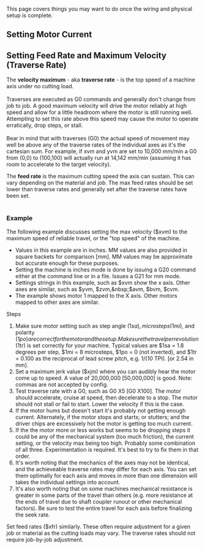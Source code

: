 This page covers things you may want to do once the wiring and physical setup is complete.

## Setting Motor Current

## Setting Feed Rate and Maximum Velocity (Traverse Rate)
The **velocity maximum** - aka **traverse rate** - is the top speed of a machine axis under no cutting load.<br><br>Traverses are executed as G0 commands and generally don't change from job to job. A good maximum velocity will drive the motor reliably at high speed and allow for a little headroom where the motor is still running well. Attempting to set this rate above this speed may cause the motor to operate erratically, drop steps, or stall.<br><br>
Bear in mind that with traverses (G0) the actual speed of movement may well be above any of the traverse rates of the individual axes as it's the cartesian sum. For example, if xvm and yvm are set to 10,000 mm/min a G0 from (0,0) to (100,100) will actually run at 14,142 mm/min (assuming it has room to accelerate to the target velocity). 

The **feed rate** is the maximum cutting speed the axis can sustain. This can vary depending on the material and job. The max feed rates should be set lower than traverse rates and generally set after the traverse rates have been set. <br><br>

### Example
The following example discusses setting the max velocity ($xvm) to the maximum speed of reliable travel, or the "top speed" of the machine.

* Values in this example are in inches. MM values are also provided in square backets for comparison [mm]. MM values may be approximate but accurate enough for these purposes. 
* Setting the machine is inches mode is done by issuing a G20 command either at the command line or in a file. Issues a G21 for mm mode. 
* Settings strings in this example, such as $xvm show the x axis. Other axes are similar, such as $yvm, $zvm,&nbsp;$avm, $bvm, $cvm. 
* The example shows motor 1 mapped to the X axis. Other motors mapped to other axes are similar.

Steps 

1. Make sure motor setting such as step angle ($1sa), microsteps ($1mi), and polarity ($1po) are correct for the motor and the setup. Make sure the travel per revolution ($1tr) is set correctly for your machine. Typical values are $1sa = 1.8 degrees per step, $1mi = 8 microsteps, $1po = 0 (not inverted), and $1tr = 0.100 as the reciprocal of lead screw pitch, e.g. 1/(10 TPI). [or 2.54 in mm]. 
1. Set a maximum jerk value ($xjm) where you can audibly hear the motor come up to speed. A value of 20,000,000 [50,000,000] is good. Note: commas are not accepted by config. 
1. Test traverse rate with a G0, such as G0 X5 [G0 X100]. The motor should accelerate, cruise at speed, then decelerate to a stop. The motor should not stall or fail to start. Lower the velocity if this is the case. 
1. If the motor hums but doesn't start it's probably not getting enough current. Alternately, if the motor stops and starts; or stutters; and the driver chips are excessively hot the motor is getting too much current.&nbsp; 
1. If the the motor more or less works but seems to be dropping steps it could be any of the mechanical system (too much friction), the current setting, or the velocity max being too high. Probably some combination of all three. Experimentation is required. It's best to try to fix them in that order. 
1. It's worth noting that the mechanics of the axes may not be identical, and the achieveable traverse rates may differ for each axis. You can set them optimally for each axis and moves in more than one dimension will takes the individual settings into account.&nbsp; 
1. It's also worth noting that on some machines mechanical resistance is greater in some parts of the travel than others (e.g. more resistance at the ends of travel due to shaft coupler runout or other mechanical factors). Be sure to test the entire travel for each axis before finalizing the seek rate.

Set feed rates ($xfr) similarly. These often require adjustment for a given job or material as the cutting loads may vary. The traverse rates should not require job-by-job adjustment.